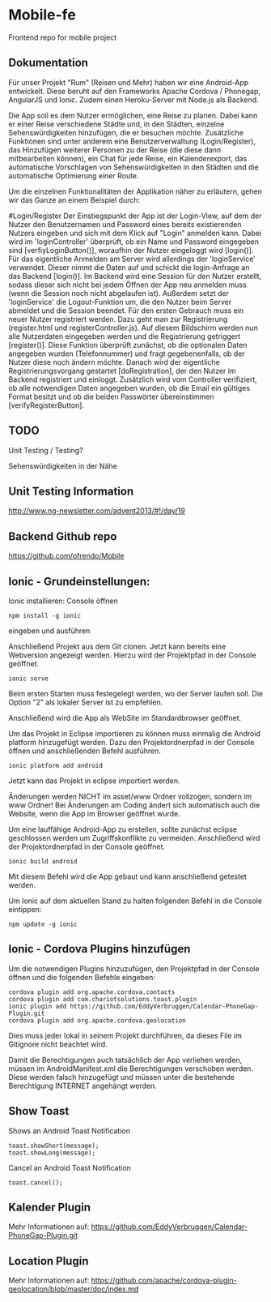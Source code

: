 ﻿Mobile-fe
=========

Frontend repo for mobile project

## Dokumentation
Für unser Projekt "Rum" (Reisen und Mehr) haben wir eine Android-App entwickelt. Diese beruht auf den Frameworks Apache Cordova / Phonegap, AngularJS und Ionic. Zudem einen Heroku-Server mit Node.js als Backend. 

Die App soll es dem Nutzer ermöglichen, eine Reise zu planen. Dabei kann er einer Reise verschiedene Städte und, in den Städten, einzelne Sehenswürdigkeiten hinzufügen, die er besuchen möchte. Zusätzliche Funktionen sind unter anderem eine Benutzerverwaltung (Login/Register), das Hinzufügen weiterer Personen zu der Reise (die diese dann mitbearbeiten können), ein Chat für jede Reise, ein Kalenderexport, das automatische Vorschlagen von Sehenswürdigkeiten in den Städten und die automatische Optimierung einer Route.

Um die einzelnen Funktionalitäten der Applikation näher zu erläutern, gehen wir das Ganze an einem Beispiel durch:

#Login/Register
Der Einstiegspunkt der App ist der Login-View, auf dem der Nutzer den Benutzernamen und Password eines bereits existierenden Nutzers eingeben und sich mit dem Klick auf "Login" anmelden kann. Dabei wird im 'loginController' überprüft, ob ein Name und Password eingegeben sind [verfiyLoginButton()], woraufhin der Nutzer eingeloggt wird [login()].
Für das eigentliche Anmelden am Server wird allerdings der 'loginService' verwendet. Dieser nimmt die Daten auf und schickt die login-Anfrage an das Backend [login()]. Im Backend wird eine Session für den Nutzer erstellt, sodass dieser sich nicht bei jedem Öffnen der App neu anmelden muss (wenn die Session noch nicht abgelaufen ist). Außerdem setzt der 'loginService' die Logout-Funktion um, die den Nutzer beim Server abmeldet und die Session beendet.
Für den ersten Gebrauch muss ein neuer Nutzer registriert werden. Dazu geht man zur Registrierung (register.html und registerController.js). Auf diesem Bildschirm werden nun alle Nutzerdaten eingegeben werden und die Registrierung getriggert [register()]. Diese Funktion überprüft zunächst, ob die optionalen Daten angegeben wurden (Telefonnummer) und fragt gegebenenfalls, ob der Nutzer diese noch ändern möchte. Danach wird der eigentliche Registrierungsvorgang gestartet [doRegistration], der den Nutzer im Backend registriert und einloggt. Zusätzlich wird vom Controller verifiziert, ob alle notwendigen Daten angegeben wurden, ob die Email ein gültiges Format besitzt und ob die beiden Passwörter übereinstimmen [verifyRegisterButton]. 



## TODO

Unit Testing / Testing?

Sehenswürdigkeiten in der Nähe

## Unit Testing Information

http://www.ng-newsletter.com/advent2013/#!/day/19


## Backend Github repo
https://github.com/ofrendo/Mobile


## Ionic - Grundeinstellungen:

Ionic installieren:
Console öffnen
```
npm install -g ionic
```
eingeben und ausführen

Anschließend Projekt aus dem Git clonen.
Jetzt kann bereits eine Webversion angezeigt werden. Hierzu wird der Projektpfad in der Console geöffnet.
```
ionic serve 
```
Beim ersten Starten muss festegelegt werden, wo der Server laufen soll. Die Option "2" als lokaler Server ist zu empfehlen.

Anschließend wird die App als WebSite im Standardbrowser geöffnet.

Um das Projekt in Eclipse importieren zu können muss einmalig die Android platform hinzugefügt werden.
Dazu den Projektordnerpfad in der Console öffnen und anschließenden Befehl ausführen.
```
ionic platform add android
```
Jetzt kann das Projekt in eclipse importiert werden.

Änderungen werden NICHT im asset/www Ordner vollzogen, sondern im www Ordner!
Bei Änderungen am Coding ändert sich automatisch auch die Website, wenn die App im Browser geöffnet wurde.

Um eine lauffähige Android-App zu erstellen, sollte zunächst eclipse geschlossen werden um Zugriffskonflikte zu vermeiden.
Anschließend wird der Projektordnerpfad in der Console geöffnet. 
```
ionic build android
```

Mit diesem Befehl wird die App gebaut und kann anschließend getestet werden.

Um Ionic auf dem aktuellen Stand zu halten folgenden Befehl in die Console eintippen:
```
npm update -g ionic
```

## Ionic - Cordova Plugins hinzufügen

Um die notwendigen Plugins hinzuzufügen, den Projektpfad in der Console öffnen und die folgenden Befehle eingeben:

```
cordova plugin add org.apache.cordova.contacts
cordova plugin add com.chariotsolutions.toast.plugin
ionic plugin add https://github.com/EddyVerbruggen/Calendar-PhoneGap-Plugin.git
cordova plugin add org.apache.cordova.geolocation
```

Dies muss jeder lokal in seinem Projekt durchführen, da dieses File im Gitignore nicht beachtet wird.

Damit die Berechtigungen auch tatsächlich der App verliehen werden, müssen im AndroidManifest.xml die Berechtigungen verschoben werden.
Diese werden falsch hinzugefügt und müssen unter die bestehende Berechtigung INTERNET angehängt werden.

## Show Toast
Shows an Android Toast Notification
```
toast.showShort(message);
toast.showLong(message);
```
Cancel an Android Toast Notification
```
toast.cancel();
```

## Kalender Plugin

Mehr Informationen auf:
https://github.com/EddyVerbruggen/Calendar-PhoneGap-Plugin.git

## Location Plugin

Mehr Informationen auf:
https://github.com/apache/cordova-plugin-geolocation/blob/master/doc/index.md
